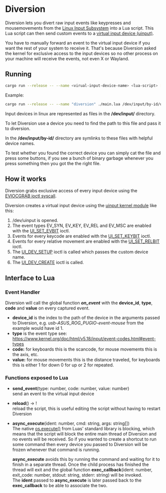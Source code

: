 # Diversion 

Diversion lets you divert raw input events like keypresses and mousemovements from the [Linux Input Subsystem](https://www.kernel.org/doc/html/v5.18/input/input_uapi.html) into a Lua script.
This Lua script can then send custom events to a [virtual input device (uinput)](https://www.kernel.org/doc/html/v5.18/input/uinput.html).

You have to manually forward an event to the virtual input device if you want the rest of your system to receive it.
That's because Diversion asked the kernel for exclusive access to the input devices so no other process on your machine will receive the events, not even X or Wayland.

## Running
```bash
cargo run --release -- --name <virual-input-device-name> <lua-script> [devices]...
```
Example:
```bash
cargo run --release -- --name "diversion" ./main.lua /dev/input/by-id/usb-NOVATEK_USB_Keyboard-event-kbd /dev/input/by-id/usb-ASUS_ROG_PUGIO-event-mouse
```
Input devices in linux are represented as files in the **/dev/input/** directory.

To let Diversion use a device you need to find the path to this file and pass it to diversion.

In the **/dev/input/by-id/** directory are symlinks to these files with helpful device names.

To test whether you found the correct device you can simply cat the file and press some buttons, if you see a bunch of binary garbage whenever you press something then you got the the right file.

## How it works
Diversion grabs exclusive access of every input device using the [EVIOCGRAB ioctl syscall](https://github.com/torvalds/linux/blob/aa051d36ce4ae23b488489f6b15abad68b59ca23/include/uapi/linux/input.h#L183).

Diversion creates a virtual input device using the [uinput kernel module](https://www.kernel.org/doc/html/v5.18/input/uinput.html) like this:
1. /dev/uinput is opened.
2. The event types EV_SYN, EV_KEY, EV_REL and EV_MSC are enabled with the [UI_SET_EVBIT](https://github.com/torvalds/linux/blob/5bfc75d92efd494db37f5c4c173d3639d4772966/include/uapi/linux/uinput.h#L137) ioctl.
3. Events for every keycode are enabled with the [UI_SET_KEYBIT](https://github.com/torvalds/linux/blob/5bfc75d92efd494db37f5c4c173d3639d4772966/include/uapi/linux/uinput.h#L138) ioctl.
4. Events for every relative movement are enabled with the [UI_SET_RELBIT](https://github.com/torvalds/linux/blob/5bfc75d92efd494db37f5c4c173d3639d4772966/include/uapi/linux/uinput.h#L139) ioctl.
5. The [UI_DEV_SETUP](https://github.com/torvalds/linux/blob/5bfc75d92efd494db37f5c4c173d3639d4772966/include/uapi/linux/uinput.h#L74) ioctl is called which passes the custom device name.
6. The [UI_DEV_CREATE](https://github.com/torvalds/linux/blob/5bfc75d92efd494db37f5c4c173d3639d4772966/include/uapi/linux/uinput.h#L64) ioctl is called.

## Interface to Lua
### Event Handler
Diversion will call the global function **<em>on_event</em>** with the **device_id**, **type**, **code** and **value** on every captured event.
- **device_id** is the index to the path of the device in the arguments passed to Diversion, e.g. <em>usb-ASUS_ROG_PUGIO-event-mouse</em> from the example would have id 1.
- **type** is the event type see: https://www.kernel.org/doc/html/v5.18/input/event-codes.html#event-types
- **code:** for keyboards this is the scancode, for mouse movements this is the axis, etc.
- **value:** for mouse movements this is the distance traveled, for keyboards this is either 1 for down 0 for up or 2 for repeated.

### Functions exposed to Lua
- **send_event**(type: number, code: number, value: number)<br>
    send an event to the virtual input device
- **reload**() -> !<br>
    reload the script, this is useful editing the script without having to restart Diversion
- **async_execute**(ident: number, cmd: string, args: string[])<br>
    The native [os.execute()](https://www.lua.org/pil/22.2.html) from Luas' standard library is blocking, which means that the script will block the entire main thread of Diversion and no events will be received. So if you wanted to create a shortcut to run some command then every device you passed to Diversion will be frozen whenever that command is running.

    **async_execute** avoids this by running the command and waiting for it to finish in a separate thread. Once the child process has finished the thread will exit and the global function **exec_callback**(ident: number, exit_code: number, stdout: string, stderr: string) will be invoked.<br>
    The **ident** passed to **async_execute** is later passed back to the **exec_callback** to be able to associate the two.
